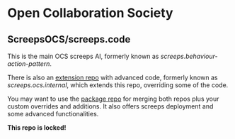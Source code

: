 # Open Collaboration Society
## ScreepsOCS/screeps.code

This is the main OCS screeps AI, formerly known as *screeps.behaviour-action-pattern*. 

There is also an [extension repo](https://github.com/ScreepsOCS/screeps.code.extension) with advanced code, formerly known as *screeps.ocs.internal*, which extends this repo, overriding some of the code. 

You may want to use the [package repo](https://github.com/ScreepsOCS/screeps.code.package) for merging both repos plus your custom overrides and additions. It also offers screeps deployment and some advanced functionalities. 

__This repo is locked!__ 
